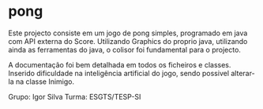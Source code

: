 # pong

Este projecto consiste em um jogo de pong simples, programado em java com API externa do Score.
Utilizando Graphics do proprio java, utilizando ainda as ferramentas do java, o colisor foi fundamental para o projecto.

A documentação foi bem detalhada em todos os ficheiros e classes.
Inserido dificuldade na inteligência artificial do jogo, sendo possivel alterar-la na classe Inimigo.


Grupo: Igor Silva
Turma: ESGTS/TESP-SI
